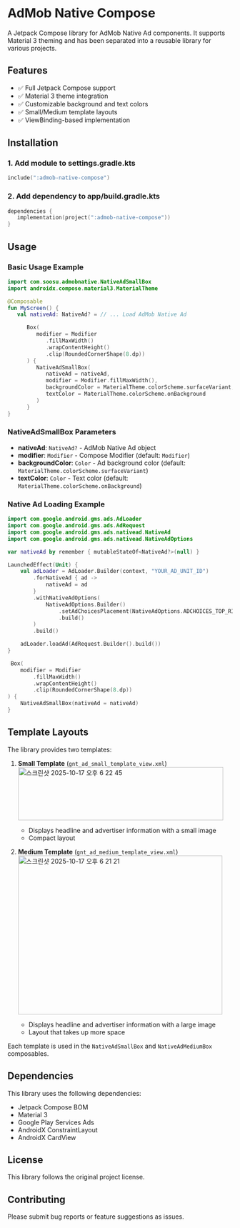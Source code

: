 # AdMob Native Compose

A Jetpack Compose library for AdMob Native Ad components. It supports Material 3 theming and has been separated into a reusable library for various projects.

## Features

- ✅ Full Jetpack Compose support
- ✅ Material 3 theme integration
- ✅ Customizable background and text colors
- ✅ Small/Medium template layouts
- ✅ ViewBinding-based implementation

## Installation

### 1. Add module to settings.gradle.kts

```kotlin
include(":admob-native-compose")
```

### 2. Add dependency to app/build.gradle.kts

```kotlin
dependencies {
   implementation(project(":admob-native-compose"))
}
```

## Usage

### Basic Usage Example

```kotlin
import com.soosu.admobnative.NativeAdSmallBox
import androidx.compose.material3.MaterialTheme

@Composable
fun MyScreen() {
   val nativeAd: NativeAd? = // ... Load AdMob Native Ad

      Box(
         modifier = Modifier
            .fillMaxWidth()
            .wrapContentHeight()
            .clip(RoundedCornerShape(8.dp))
      ) {
         NativeAdSmallBox(
            nativeAd = nativeAd,
            modifier = Modifier.fillMaxWidth(),
            backgroundColor = MaterialTheme.colorScheme.surfaceVariant,
            textColor = MaterialTheme.colorScheme.onBackground
         )
      }
}
```

### NativeAdSmallBox Parameters

- **nativeAd**: `NativeAd?` - AdMob Native Ad object
- **modifier**: `Modifier` - Compose Modifier (default: `Modifier`)
- **backgroundColor**: `Color` - Ad background color (default: `MaterialTheme.colorScheme.surfaceVariant`)
- **textColor**: `Color` - Text color (default: `MaterialTheme.colorScheme.onBackground`)

### Native Ad Loading Example

```kotlin
import com.google.android.gms.ads.AdLoader
import com.google.android.gms.ads.AdRequest
import com.google.android.gms.ads.nativead.NativeAd
import com.google.android.gms.ads.nativead.NativeAdOptions

var nativeAd by remember { mutableStateOf<NativeAd?>(null) }

LaunchedEffect(Unit) {
    val adLoader = AdLoader.Builder(context, "YOUR_AD_UNIT_ID")
        .forNativeAd { ad ->
            nativeAd = ad
        }
        .withNativeAdOptions(
            NativeAdOptions.Builder()
                .setAdChoicesPlacement(NativeAdOptions.ADCHOICES_TOP_RIGHT)
                .build()
        )
        .build()

    adLoader.loadAd(AdRequest.Builder().build())
}

 Box(
    modifier = Modifier
        .fillMaxWidth()
        .wrapContentHeight()
        .clip(RoundedCornerShape(8.dp))
) {
    NativeAdSmallBox(nativeAd = nativeAd)
}

```

## Template Layouts

The library provides two templates:

1. **Small Template** (`gnt_ad_small_template_view.xml`)
   <img width="459" height="119" alt="스크린샷 2025-10-17 오후 6 22 45" src="https://github.com/user-attachments/assets/9e8aa35f-73f5-4a48-847b-907b7b426e5b" />

   - Displays headline and advertiser information with a small image
   - Compact layout


2. **Medium Template** (`gnt_ad_medium_template_view.xml`)
   <img width="457" height="356" alt="스크린샷 2025-10-17 오후 6 21 21" src="https://github.com/user-attachments/assets/df541d69-5c7b-4f2d-b1b8-12d82052fb5d" />

   - Displays headline and advertiser information with a large image
   - Layout that takes up more space


Each template is used in the `NativeAdSmallBox` and `NativeAdMediumBox` composables.

## Dependencies

This library uses the following dependencies:

- Jetpack Compose BOM
- Material 3
- Google Play Services Ads
- AndroidX ConstraintLayout
- AndroidX CardView

## License

This library follows the original project license.

## Contributing

Please submit bug reports or feature suggestions as issues.
